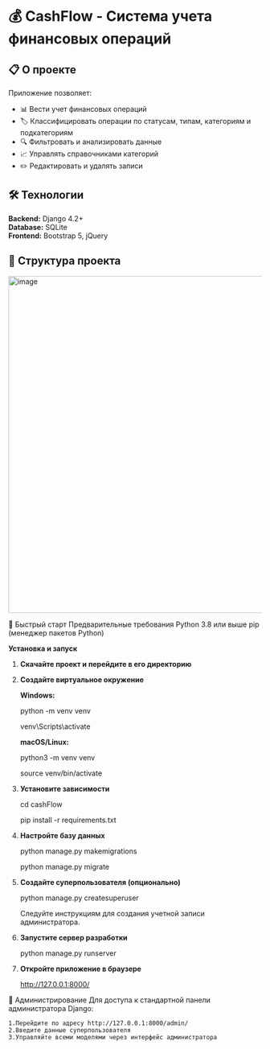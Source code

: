 # 💰 CashFlow - Система учета финансовых операций

## 📋 О проекте

Приложение позволяет:
- 📊 Вести учет финансовых операций
- 🏷️ Классифицировать операции по статусам, типам, категориям и подкатегориям
- 🔍 Фильтровать и анализировать данные
- 📈 Управлять справочниками категорий
- ✏️ Редактировать и удалять записи

## 🛠 Технологии

**Backend:** Django 4.2+  
**Database:** SQLite  
**Frontend:** Bootstrap 5, jQuery

## 📁 Структура проекта

<img width="617" height="670" alt="image" src="https://github.com/user-attachments/assets/2421b111-a163-440d-a9b8-cb431400dfa6" />


🚀 Быстрый старт
Предварительные требования
Python 3.8 или выше
pip (менеджер пакетов Python)

<b> Установка и запуск </b>

1.  **Скачайте проект и перейдите в его директорию** 
    
2.  **Создайте виртуальное окружение**
    
    **Windows:**

    python -m venv venv

    venv\Scripts\activate

    **macOS/Linux:**

    python3 -m venv venv

    source venv/bin/activate

3.  **Установите зависимости**

    cd cashFlow
   
    pip install -r requirements.txt

4.  **Настройте базу данных**

    python manage.py makemigrations
 
    python manage.py migrate

5.  **Создайте суперпользователя (опционально)**

    python manage.py createsuperuser

    Следуйте инструкциям для создания учетной записи администратора.

6.  **Запустите сервер разработки**

    python manage.py runserver

7.  **Откройте приложение в браузере**

    http://127.0.0.1:8000/


🔧 Администрирование
Для доступа к стандартной панели администратора Django:

    1.Перейдите по адресу http://127.0.0.1:8000/admin/
    2.Введите данные суперпользователя
    3.Управляйте всеми моделями через интерфейс администратора
